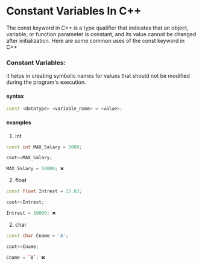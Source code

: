 # Constant Variables In C++
The const keyword in C++ is a type qualifier that indicates that an object, variable, or function parameter is constant, and its value cannot be changed after initialization. Here are some common uses of the const keyword in C++

### Constant Variables:
it helps in creating symbolic names for values that should not be modified during the program's execution.

#### syntax
```cpp
const <datatype> <variable_name> = <value>;
```

#### examples
1. int
```cpp
const int MAX_Salary = 5000;

cout<<MAX_Salary;

MAX_Salary = 10000; ❌
```

2. float
```cpp
const float Intrest = 15.63;

cout<<Intrest;

Intrest = 10000; ❌
```

2. char
```cpp
const char Cname = 'A';

cout<<Cname;

Cname = `B`; ❌
```
